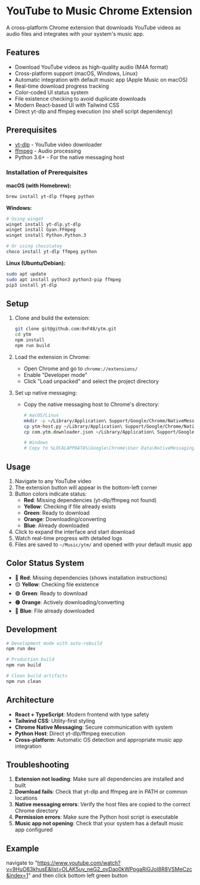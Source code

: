 # YouTube to Music Chrome Extension

A cross-platform Chrome extension that downloads YouTube videos as audio files and integrates with your system's music app.

## Features

- Download YouTube videos as high-quality audio (M4A format)
- Cross-platform support (macOS, Windows, Linux)
- Automatic integration with default music app (Apple Music on macOS)
- Real-time download progress tracking
- Color-coded UI status system
- File existence checking to avoid duplicate downloads
- Modern React-based UI with Tailwind CSS
- Direct yt-dlp and ffmpeg execution (no shell script dependency)

## Prerequisites

- [yt-dlp](https://github.com/yt-dlp/yt-dlp) - YouTube video downloader
- [ffmpeg](https://ffmpeg.org/) - Audio processing
- Python 3.6+ - For the native messaging host

### Installation of Prerequisites

**macOS (with Homebrew):**
```bash
brew install yt-dlp ffmpeg python
```

**Windows:**
```bash
# Using winget
winget install yt-dlp.yt-dlp
winget install Gyan.FFmpeg
winget install Python.Python.3

# Or using chocolatey
choco install yt-dlp ffmpeg python
```

**Linux (Ubuntu/Debian):**
```bash
sudo apt update
sudo apt install python3 python3-pip ffmpeg
pip3 install yt-dlp
```

## Setup

1. Clone and build the extension:
   ```bash
   git clone git@github.com:0xF48/ytm.git
   cd ytm
   npm install
   npm run build
   ```

2. Load the extension in Chrome:
   - Open Chrome and go to `chrome://extensions/`
   - Enable "Developer mode"
   - Click "Load unpacked" and select the project directory

3. Set up native messaging:
   - Copy the native messaging host to Chrome's directory:
     ```bash
     # macOS/Linux
     mkdir -p ~/Library/Application\ Support/Google/Chrome/NativeMessagingHosts/
     cp ytm-host.py ~/Library/Application\ Support/Google/Chrome/NativeMessagingHosts/
     cp com.ytm.downloader.json ~/Library/Application\ Support/Google/Chrome/NativeMessagingHosts/
     
     # Windows
     # Copy to %LOCALAPPDATA%\Google\Chrome\User Data\NativeMessagingHosts\
     ```

## Usage

1. Navigate to any YouTube video
2. The extension button will appear in the bottom-left corner
3. Button colors indicate status:
   - **Red**: Missing dependencies (yt-dlp/ffmpeg not found)
   - **Yellow**: Checking if file already exists
   - **Green**: Ready to download
   - **Orange**: Downloading/converting
   - **Blue**: Already downloaded
4. Click to expand the interface and start download
5. Watch real-time progress with detailed logs
6. Files are saved to `~/Music/ytm/` and opened with your default music app

## Color Status System

- 🔴 **Red**: Missing dependencies (shows installation instructions)
- 🟡 **Yellow**: Checking file existence
- 🟢 **Green**: Ready to download  
- 🟠 **Orange**: Actively downloading/converting
- 🔵 **Blue**: File already downloaded

## Development

```bash
# Development mode with auto-rebuild
npm run dev

# Production build
npm run build

# Clean build artifacts
npm run clean
```

## Architecture

- **React + TypeScript**: Modern frontend with type safety
- **Tailwind CSS**: Utility-first styling
- **Chrome Native Messaging**: Secure communication with system
- **Python Host**: Direct yt-dlp/ffmpeg execution
- **Cross-platform**: Automatic OS detection and appropriate music app integration

## Troubleshooting

1. **Extension not loading**: Make sure all dependencies are installed and built
2. **Download fails**: Check that yt-dlp and ffmpeg are in PATH or common locations
3. **Native messaging errors**: Verify the host files are copied to the correct Chrome directory
4. **Permission errors**: Make sure the Python host script is executable
5. **Music app not opening**: Check that your system has a default music app configured

## Example
navigate to "https://www.youtube.com/watch?v=9HuO63khusE&list=OLAK5uy_neG2_ovDao0kWPpgaRiGJol8R8VSMeCzc&index=1" and then click bottom left green button
